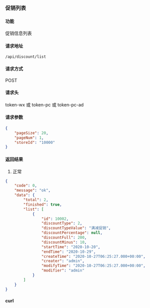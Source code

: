 ### 促销列表

#### 功能

促销信息列表

#### 请求地址

```text
/api/discount/list
```

#### 请求方式

POST

#### 请求头

token-wx 或 token-pc 或 token-pc-ad

#### 请求参数

```json
{
    "pageSize": 20,
    "pageNum": 1,
    "storeId": "10000"
}
```

#### 返回结果

1. 正常

```json
{
    "code": 0,
    "message": "ok",
    "data": {
        "total": 2,
        "finished": true,
        "list": [
            {
                "id": 10002,
                "discountType": 2,
                "discountTypeValue": "满减促销",
                "discountPercentage": null,
                "discountFull": 200,
                "discountMinus": 10,
                "startTime": "2020-10-20",
                "endTime": "2020-10-29",
                "createTime": "2020-10-27T06:25:27.000+00:00",
                "creater": "admin",
                "modifyTime": "2020-10-27T06:25:27.000+00:00",
                "modifier": "admin"
            }
        ]
    }
}
```


#### curl

```text

```